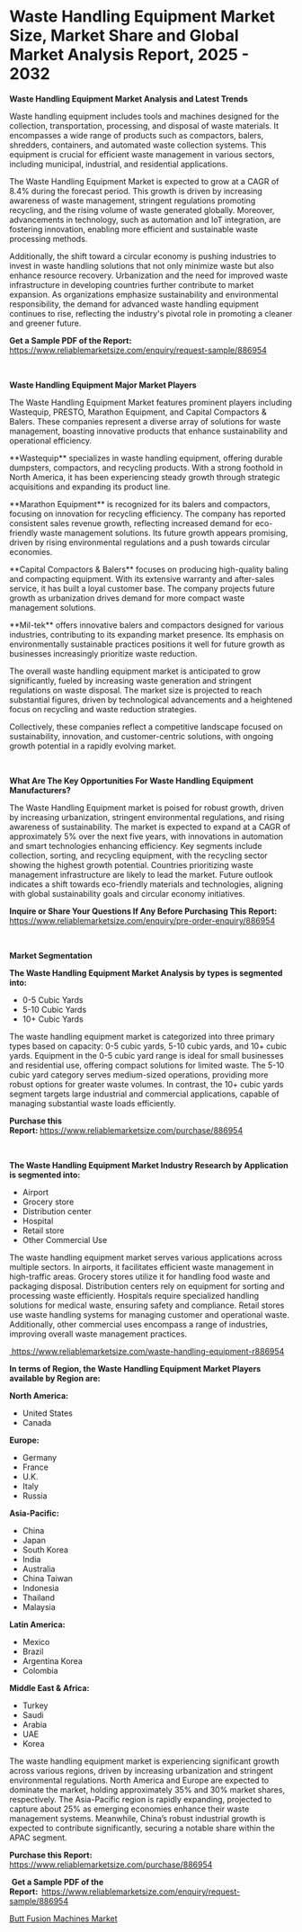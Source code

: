 <p><h1>Waste Handling Equipment Market Size, Market Share and Global Market Analysis Report, 2025 - 2032</h1></p><p><strong>Waste Handling Equipment Market Analysis and Latest Trends</strong></p>
<p><p>Waste handling equipment includes tools and machines designed for the collection, transportation, processing, and disposal of waste materials. It encompasses a wide range of products such as compactors, balers, shredders, containers, and automated waste collection systems. This equipment is crucial for efficient waste management in various sectors, including municipal, industrial, and residential applications. </p><p>The Waste Handling Equipment Market is expected to grow at a CAGR of 8.4% during the forecast period. This growth is driven by increasing awareness of waste management, stringent regulations promoting recycling, and the rising volume of waste generated globally. Moreover, advancements in technology, such as automation and IoT integration, are fostering innovation, enabling more efficient and sustainable waste processing methods. </p><p>Additionally, the shift toward a circular economy is pushing industries to invest in waste handling solutions that not only minimize waste but also enhance resource recovery. Urbanization and the need for improved waste infrastructure in developing countries further contribute to market expansion. As organizations emphasize sustainability and environmental responsibility, the demand for advanced waste handling equipment continues to rise, reflecting the industry's pivotal role in promoting a cleaner and greener future.</p></p>
<p><strong>Get a Sample PDF of the Report:&nbsp;</strong> <a href="https://www.reliablemarketsize.com/enquiry/request-sample/886954?utm_campaign=3456&utm_medium=2&utm_source=Github&utm_content=ia&utm_term=08042025&utm_id=waste-handling-equipment">https://www.reliablemarketsize.com/enquiry/request-sample/886954</a></p>
<p>&nbsp;</p>
<p><strong>Waste Handling Equipment Major Market Players</strong></p>
<p><p>The Waste Handling Equipment Market features prominent players including Wastequip, PRESTO, Marathon Equipment, and Capital Compactors & Balers. These companies represent a diverse array of solutions for waste management, boasting innovative products that enhance sustainability and operational efficiency.</p><p>**Wastequip** specializes in waste handling equipment, offering durable dumpsters, compactors, and recycling products. With a strong foothold in North America, it has been experiencing steady growth through strategic acquisitions and expanding its product line.</p><p>**Marathon Equipment** is recognized for its balers and compactors, focusing on innovation for recycling efficiency. The company has reported consistent sales revenue growth, reflecting increased demand for eco-friendly waste management solutions. Its future growth appears promising, driven by rising environmental regulations and a push towards circular economies.</p><p>**Capital Compactors & Balers** focuses on producing high-quality baling and compacting equipment. With its extensive warranty and after-sales service, it has built a loyal customer base. The company projects future growth as urbanization drives demand for more compact waste management solutions.</p><p>**Mil-tek** offers innovative balers and compactors designed for various industries, contributing to its expanding market presence. Its emphasis on environmentally sustainable practices positions it well for future growth as businesses increasingly prioritize waste reduction.</p><p>The overall waste handling equipment market is anticipated to grow significantly, fueled by increasing waste generation and stringent regulations on waste disposal. The market size is projected to reach substantial figures, driven by technological advancements and a heightened focus on recycling and waste reduction strategies.</p><p>Collectively, these companies reflect a competitive landscape focused on sustainability, innovation, and customer-centric solutions, with ongoing growth potential in a rapidly evolving market.</p></p>
<p>&nbsp;</p>
<p><strong>What Are The Key Opportunities For Waste Handling Equipment Manufacturers?</strong></p>
<p><p>The Waste Handling Equipment market is poised for robust growth, driven by increasing urbanization, stringent environmental regulations, and rising awareness of sustainability. The market is expected to expand at a CAGR of approximately 5% over the next five years, with innovations in automation and smart technologies enhancing efficiency. Key segments include collection, sorting, and recycling equipment, with the recycling sector showing the highest growth potential. Countries prioritizing waste management infrastructure are likely to lead the market. Future outlook indicates a shift towards eco-friendly materials and technologies, aligning with global sustainability goals and circular economy initiatives.</p></p>
<p><strong>Inquire or Share Your Questions If Any Before Purchasing This Report:</strong> <a href="https://www.reliablemarketsize.com/enquiry/pre-order-enquiry/886954?utm_campaign=3456&utm_medium=2&utm_source=Github&utm_content=ia&utm_term=08042025&utm_id=waste-handling-equipment">https://www.reliablemarketsize.com/enquiry/pre-order-enquiry/886954</a></p>
<p>&nbsp;</p>
<p><strong>Market Segmentation</strong></p>
<p><strong>The Waste Handling Equipment Market Analysis by types is segmented into:</strong></p>
<p><ul><li>0-5 Cubic Yards</li><li>5-10 Cubic Yards</li><li>10+ Cubic Yards</li></ul></p>
<p><p>The waste handling equipment market is categorized into three primary types based on capacity: 0-5 cubic yards, 5-10 cubic yards, and 10+ cubic yards. Equipment in the 0-5 cubic yard range is ideal for small businesses and residential use, offering compact solutions for limited waste. The 5-10 cubic yard category serves medium-sized operations, providing more robust options for greater waste volumes. In contrast, the 10+ cubic yards segment targets large industrial and commercial applications, capable of managing substantial waste loads efficiently.</p></p>
<p><strong>Purchase this Report:&nbsp;</strong><a href="https://www.reliablemarketsize.com/purchase/886954?utm_campaign=3456&utm_medium=2&utm_source=Github&utm_content=ia&utm_term=08042025&utm_id=waste-handling-equipment">https://www.reliablemarketsize.com/purchase/886954</a></p>
<p>&nbsp;</p>
<p><strong>The Waste Handling Equipment Market Industry Research by Application is segmented into:</strong></p>
<p><ul><li>Airport</li><li>Grocery store</li><li>Distribution center</li><li>Hospital</li><li>Retail store</li><li>Other Commercial Use</li></ul></p>
<p><p>The waste handling equipment market serves various applications across multiple sectors. In airports, it facilitates efficient waste management in high-traffic areas. Grocery stores utilize it for handling food waste and packaging disposal. Distribution centers rely on equipment for sorting and processing waste efficiently. Hospitals require specialized handling solutions for medical waste, ensuring safety and compliance. Retail stores use waste handling systems for managing customer and operational waste. Additionally, other commercial uses encompass a range of industries, improving overall waste management practices.</p></p>
<p><a href="https://www.reliablemarketsize.com/waste-handling-equipment-r886954?utm_campaign=3456&utm_medium=2&utm_source=Github&utm_content=ia&utm_term=08042025&utm_id=waste-handling-equipment">&nbsp;https://www.reliablemarketsize.com/waste-handling-equipment-r886954</a></p>
<p><strong>In terms of Region, the Waste Handling Equipment Market Players available by Region are:</strong></p>
<p>
    <p> <strong> North America: </strong>
        <ul>
            <li>United States</li>
            <li>Canada</li>
        </ul>
        </p> 
    <p> <strong> Europe: </strong>
        <ul>
            <li>Germany</li>
            <li>France</li>
            <li>U.K.</li>
            <li>Italy</li>
            <li>Russia</li>
        </ul>
        </p> 
    <p> <strong> Asia-Pacific: </strong>
        <ul>
            <li>China</li>
            <li>Japan</li>
            <li>South Korea</li>
            <li>India</li>
            <li>Australia</li>
            <li>China Taiwan</li>
            <li>Indonesia</li>
            <li>Thailand</li>
            <li>Malaysia</li>
        </ul>
        </p> 
    <p> <strong> Latin America: </strong>
        <ul>
            <li>Mexico</li>
            <li>Brazil</li>
            <li>Argentina Korea</li>
            <li>Colombia</li>
        </ul>
        </p> 
    <p> <strong> Middle East & Africa: </strong>
        <ul>
            <li>Turkey</li>
            <li>Saudi</li>
            <li>Arabia</li>
            <li>UAE</li>
            <li>Korea</li>
        </ul>
    </p>
    </p>
<p><p>The waste handling equipment market is experiencing significant growth across various regions, driven by increasing urbanization and stringent environmental regulations. North America and Europe are expected to dominate the market, holding approximately 35% and 30% market shares, respectively. The Asia-Pacific region is rapidly expanding, projected to capture about 25% as emerging economies enhance their waste management systems. Meanwhile, China’s robust industrial growth is expected to contribute significantly, securing a notable share within the APAC segment.</p></p>
<p><strong>Purchase this Report: </strong><a href="https://www.reliablemarketsize.com/purchase/886954?utm_campaign=3456&utm_medium=2&utm_source=Github&utm_content=ia&utm_term=08042025&utm_id=waste-handling-equipment">https://www.reliablemarketsize.com/purchase/886954</a></p>
<p>&nbsp;<strong>Get a Sample PDF of the Report:&nbsp;&nbsp;</strong><a href="https://www.reliablemarketsize.com/enquiry/request-sample/886954?utm_campaign=3456&utm_medium=2&utm_source=Github&utm_content=ia&utm_term=08042025&utm_id=waste-handling-equipment">https://www.reliablemarketsize.com/enquiry/request-sample/886954</a></p>
<p><strong></strong></p>
<p><p><a href="https://github.com/keolalelekr8/Market-Research-Report-List-1/blob/main/butt-fusion-machines-market.md?utm_campaign=3456&utm_medium=2&utm_source=Github&utm_content=ia&utm_term=08042025&utm_id=waste-handling-equipment">Butt Fusion Machines Market</a></p></p>